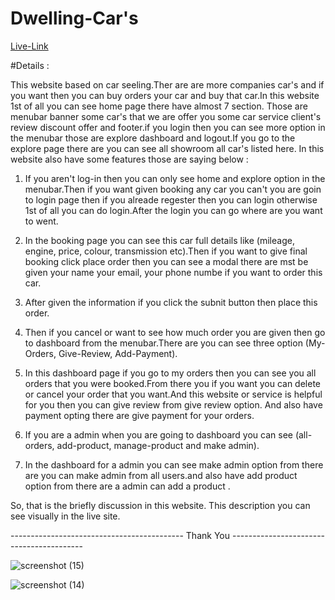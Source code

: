 # Dwelling-Car's

[Live-Link](https://dwelling-car.web.app/dashboard)

#Details : 

This website based on car seeling.Ther are are more companies car's and if you want then you can buy orders your car and buy that car.In this website 1st of all you can see home page there have almost 7 section. Those are menubar banner some car's that we are offer you some car service client's review discount offer and footer.if you login then you can see more option in the menubar those are explore dashboard and logout.If you go to the explore page there are you can see all showroom all car's listed here. In this website also have some features those are saying below :





1. If you aren't log-in then you can only see home and explore option in the menubar.Then if you want given booking any car you can't you are goin to login page then if you alreade regester then you can login otherwise 1st of all you can do login.After the login you can go where are you want to went.

2. In the booking page you can see this car full details like (mileage, engine, price, colour, transmission etc).Then if you want to give final booking click place order then you can see a modal there are mst be given your name your email, your phone numbe if you want to order this car.

3. After given the information if you click the subnit button then place this order.

4. Then if you cancel or want to see how much order you are given then go to dashboard from the menubar.There are you can see three option (My-Orders, Give-Review, Add-Payment).

5. In this dashboard page if you go to my orders then you can see you all orders that you were booked.From there you if you want you can delete or cancel your order that you want.And this website or service is helpful for you then you can give review from give review option. And also have payment opting there are give payment for your orders.

6. If you are a admin when you are going to dashboard you can see (all-orders, add-product, manage-product and make admin).

7. In the dashboard for a admin you can see make admin option from there are you can make admin from all users.and also have add product option from there are a admin can add a product . 

So, that is the briefly discussion in this website. This description you can see visually in the live site. 




-------------------------------------------  Thank You  -----------------------------------------




![screenshot (15)](https://user-images.githubusercontent.com/76746810/142572592-5375c1af-53df-451a-b1ba-bde8aeec4484.png)





![screenshot (14)](https://user-images.githubusercontent.com/76746810/142572625-6b3bd21a-a194-406c-9e5a-a1d6d17df8eb.png)


